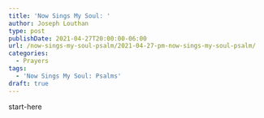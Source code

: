```yaml
---
title: 'Now Sings My Soul: '
author: Joseph Louthan
type: post
publishDate: 2021-04-27T20:00:00-06:00
url: /now-sings-my-soul-psalm/2021-04-27-pm-now-sings-my-soul-psalm/
categories:
  - Prayers
tags:
  - 'Now Sings My Soul: Psalms'
draft: true
---
```

<div style="font-variant: small-caps;">

</div>
    start-here
